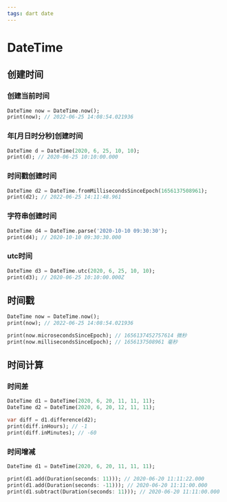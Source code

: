 ```yaml
---
tags: dart date
---
```


# DateTime
## 创建时间

### 创建当前时间

```dart
DateTime now = DateTime.now();
print(now); // 2022-06-25 14:08:54.021936
```

### 年[月日时分秒]创建时间

```dart
DateTime d = DateTime(2020, 6, 25, 10, 10);
print(d); // 2020-06-25 10:10:00.000
```

### 时间戳创建时间

```dart
DateTime d2 = DateTime.fromMillisecondsSinceEpoch(1656137508961);
print(d2); // 2022-06-25 14:11:48.961
```

### 字符串创建时间
```dart
DateTime d4 = DateTime.parse('2020-10-10 09:30:30');
print(d4); // 2020-10-10 09:30:30.000
```

### utc时间

```dart
DateTime d3 = DateTime.utc(2020, 6, 25, 10, 10);
print(d3); // 2020-06-25 10:10:00.000Z
```

## 时间戳

```dart
DateTime now = DateTime.now();
print(now); // 2022-06-25 14:08:54.021936

print(now.microsecondsSinceEpoch); // 1656137452757614 微秒
print(now.millisecondsSinceEpoch); // 1656137508961 毫秒
```

## 时间计算

### 时间差

```dart
DateTime d1 = DateTime(2020, 6, 20, 11, 11, 11);
DateTime d2 = DateTime(2020, 6, 20, 12, 11, 11);

var diff = d1.difference(d2);
print(diff.inHours); // -1
print(diff.inMinutes); // -60
```

### 时间增减

```dart
DateTime d1 = DateTime(2020, 6, 20, 11, 11, 11);

print(d1.add(Duration(seconds: 11))); // 2020-06-20 11:11:22.000
print(d1.add(Duration(seconds: -11))); // 2020-06-20 11:11:00.000
print(d1.subtract(Duration(seconds: 11))); // 2020-06-20 11:11:00.000
```




